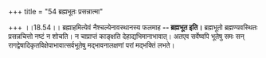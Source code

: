 +++
title = "54 ब्रह्मभूतः प्रसन्नात्मा"

+++
।।18.54।। ब्रह्माहमित्येवं नैश्चल्येनावस्थानस्य फलमाह **-- ब्रह्मभूत
इति।** ब्रह्मभूतो ब्रह्मण्यवस्थितः प्रसन्नचित्तो नष्टं न शोचति। न
चाप्राप्तं काङ्क्षति देहाद्यभिमानाभावात्। अतएव सर्वेष्वपि भूतेषु समः सन्
रागद्वेषादिकृतविक्षेपाभावात्सर्वभूतेषु मद्भावनालक्षणां परां मद्भक्तिं
लभते।
